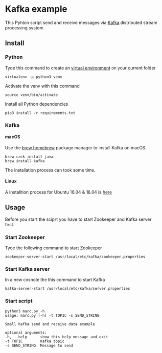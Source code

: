 # Kafka example

This Pyhton script send and receive messages via [Kafka](https://kafka.apache.org) distributed stream processing system.

## Install

### Python

Tyoe this command to create an [virtual environment](https://docs.python.org/3/library/venv.html) on your current folder

    virtualenv -p python3 venv

Activate the venv with this command

    source venv/bin/activate

Install all Python dependencies

    pip3 install -r requirements.txt

### Kafka

#### macOS

Use the [brew homebrew](https://brew.sh/index_de) package manager to install Kafka on macOS.

    brew cask install java
    brew install kafka

The installation process can took some time.

#### Linux

A installtion process for Ubuntu 16.04 & 18.04 is [here](https://tecadmin.net/install-apache-kafka-ubuntu/)

## Usage

Before you start the sciprt you have to start Zookeeper and Kafka server first.

### Start Zookeeper

Tyoe the following command to start Zookeeper

    zookeeper-server-start /usr/local/etc/kafka/zookeeper.properties

### Start Kafka server

In a new cosnole the this command to start Kafka

    kafka-server-start /usr/local/etc/kafka/server.properties

### Start script

    python3 marc.py -h
    usage: marc.py [-h] -t TOPIC -s SEND_STRING

    Small Kafka send and receive data example

    optional arguments:
    -h, --help      show this help message and exit
    -t TOPIC        Kafka topic
    -s SEND_STRING  Message to send
